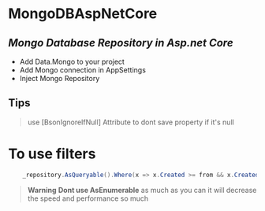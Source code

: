 # MongoDBAspNetCore
## _Mongo Database Repository in Asp.net Core_

 - Add Data.Mongo to your project
 - Add Mongo connection in AppSettings
 - Inject Mongo Repository

## Tips
> use [BsonIgnoreIfNull] Attribute to dont save property if it's null


# To use filters
```csharp
    _repository.AsQueryable().Where(x => x.Created >= from && x.Created <= to);
```

> **Warning**
**Dont use AsEnumerable** as much as you can it will decrease the speed and performance so much

